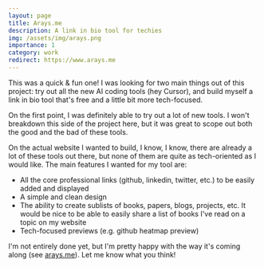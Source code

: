 ```yaml
---
layout: page
title: Arays.me
description: A link in bio tool for techies
img: /assets/img/arays.png
importance: 1
category: work
redirect: https://www.arays.me
---
```


This was a quick & fun one! I was looking for two main things out of this project: try out all the new AI coding tools (hey Cursor), and build myself a link in bio tool that's free and a little bit more tech-focused.

On the first point, I was definitely able to try out a lot of new tools. I won't breakdown this side of the project here, but it was great to scope out both the good and the bad of these tools.

On the actual website I wanted to build, I know, I know, there are already a lot of these tools out there, but none of them are quite as tech-oriented as I would like. The main features I wanted for my tool are:

- All the core professional links (github, linkedin, twitter, etc.) to be easily added and displayed
- A simple and clean design
- The ability to create sublists of books, papers, blogs, projects, etc. It would be nice to be able to easily share a list of books I've read on a topic on my website
- Tech-focused previews (e.g. github heatmap preview)

I'm not entirely done yet, but I'm pretty happy with the way it's coming along (see [arays.me](https://www.arays.me)). Let me know what you think!
